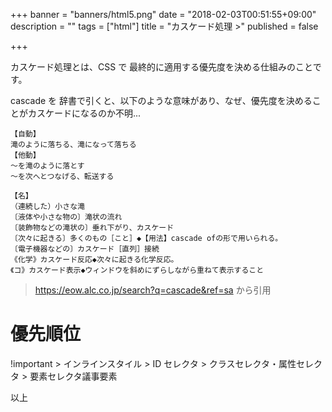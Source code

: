 +++
banner = "banners/html5.png"
date = "2018-02-03T00:51:55+09:00"
description = ""
tags = ["html"]
title = "カスケード処理 >"
published = false

+++

カスケード処理とは、CSS で 最終的に適用する優先度を決める仕組みのことです。

cascade を 辞書で引くと、以下のような意味があり、なぜ、優先度を決めることがカスケードになるのか不明...

<!--more-->

```
【自動】
滝のように落ちる、滝になって落ちる
【他動】
～を滝のように落とす
～を次へとつなげる、転送する

【名】
（連続した）小さな滝
〔液体や小さな物の〕滝状の流れ
〔装飾物などの滝状の〕垂れ下がり、カスケード
〔次々に起きる〕多くのもの［こと］◆【用法】cascade ofの形で用いられる。
〔電子機器などの〕カスケード［直列］接続
《化学》カスケード反応◆次々に起きる化学反応。
《コ》カスケード表示◆ウィンドウを斜めにずらしながら重ねて表示すること
```
> https://eow.alc.co.jp/search?q=cascade&ref=sa から引用


# 優先順位

!important > インラインスタイル > ID セレクタ > クラスセレクタ・属性セレクタ > 要素セレクタ議事要素

以上
